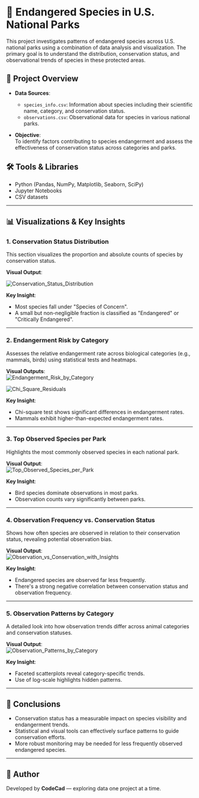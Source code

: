 # 🐾 Endangered Species in U.S. National Parks

This project investigates patterns of endangered species across U.S. national parks using a combination of data analysis and visualization. The primary goal is to understand the distribution, conservation status, and observational trends of species in these protected areas.

## 📁 Project Overview

- **Data Sources**:  
  - `species_info.csv`: Information about species including their scientific name, category, and conservation status.  
  - `observations.csv`: Observational data for species in various national parks.

- **Objective**:  
  To identify factors contributing to species endangerment and assess the effectiveness of conservation status across categories and parks.

## 🛠️ Tools & Libraries

- Python (Pandas, NumPy, Matplotlib, Seaborn, SciPy)
- Jupyter Notebooks
- CSV datasets

---

## 📊 Visualizations & Key Insights

### 1. Conservation Status Distribution

This section visualizes the proportion and absolute counts of species by conservation status.

**Visual Output**:  

![Conservation_Status_Distribution](https://github.com/user-attachments/assets/8cde86bf-2811-44f5-a729-31a2861fb66d)


**Key Insight**:
- Most species fall under "Species of Concern".
- A small but non-negligible fraction is classified as "Endangered" or "Critically Endangered".

---

### 2. Endangerment Risk by Category

Assesses the relative endangerment rate across biological categories (e.g., mammals, birds) using statistical tests and heatmaps.

**Visual Outputs**:  
![Endangerment_Risk_by_Category](https://github.com/user-attachments/assets/1e16ff4c-5fb7-4821-8543-f39cef7b8cd1)

![Chi_Square_Residuals](https://github.com/user-attachments/assets/384de42a-9bf9-46cb-b531-ebc04f8440fb)


**Key Insight**:
- Chi-square test shows significant differences in endangerment rates.
- Mammals exhibit higher-than-expected endangerment rates.

---

### 3. Top Observed Species per Park

Highlights the most commonly observed species in each national park.

**Visual Output**:  
![Top_Observed_Species_per_Park](https://github.com/user-attachments/assets/b12f20bd-2e81-4e9b-bb82-4c33bee31e67)


**Key Insight**:
- Bird species dominate observations in most parks.
- Observation counts vary significantly between parks.

---

### 4. Observation Frequency vs. Conservation Status

Shows how often species are observed in relation to their conservation status, revealing potential observation bias.

**Visual Output**:  
![Observation_vs_Conservation_with_Insights](https://github.com/user-attachments/assets/63931d7b-d96b-463a-9b7d-a61264146406)


**Key Insight**:
- Endangered species are observed far less frequently.
- There's a strong negative correlation between conservation status and observation frequency.

---

### 5. Observation Patterns by Category

A detailed look into how observation trends differ across animal categories and conservation statuses.

**Visual Output**:  
![Observation_Patterns_by_Category](https://github.com/user-attachments/assets/7ad2d1b0-25e0-4d59-9d51-f029adc91e0c)


**Key Insight**:
- Faceted scatterplots reveal category-specific trends.
- Use of log-scale highlights hidden patterns.

---

## 🧠 Conclusions

- Conservation status has a measurable impact on species visibility and endangerment trends.
- Statistical and visual tools can effectively surface patterns to guide conservation efforts.
- More robust monitoring may be needed for less frequently observed endangered species.

---

## 📎 Author

Developed by **CodeCad** — exploring data one project at a time.

